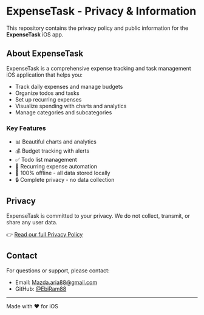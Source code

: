 # ExpenseTask - Privacy & Information

This repository contains the privacy policy and public information for the **ExpenseTask** iOS app.

## About ExpenseTask

ExpenseTask is a comprehensive expense tracking and task management iOS application that helps you:
- Track daily expenses and manage budgets
- Organize todos and tasks
- Set up recurring expenses
- Visualize spending with charts and analytics
- Manage categories and subcategories

### Key Features
- 📊 Beautiful charts and analytics
- 💰 Budget tracking with alerts
- ✅ Todo list management
- 🔄 Recurring expense automation
- 📱 100% offline - all data stored locally
- 🔒 Complete privacy - no data collection

## Privacy

ExpenseTask is committed to your privacy. We do not collect, transmit, or share any user data.

👉 [Read our full Privacy Policy](PRIVACY_POLICY.md)

## Contact

For questions or support, please contact:
- Email: Mazda.aria88@gmail.com
- GitHub: [@EbiRam88](https://github.com/EbiRam88)

---

Made with ❤️ for iOS

